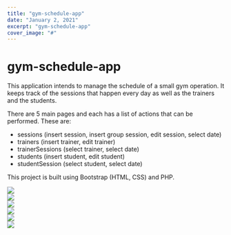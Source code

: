 ```yaml
---
title: "gym-schedule-app"
date: "January 2, 2021"
excerpt: "gym-schedule-app"
cover_image: "#"
---
```


# gym-schedule-app

This application intends to manage the schedule of a small gym operation. It keeps track of the sessions that happen every day as well as the trainers and the students.

There are 5 main pages and each has a list of actions that can be performed. These are:

- sessions (insert session, insert group session, edit session, select date)
- trainers (insert trainer, edit trainer)
- trainerSessions (select trainer, select date)
- students (insert student, edit student)
- studentSession (select student, select date)

This project is built using Bootstrap (HTML, CSS) and PHP.

<div id="img-container">
  <img src="../webAppDevelopment/gym-schedule-app/1.jpg" />
</div>
<div id="img-container">
  <img src="../webAppDevelopment/gym-schedule-app/2.jpg" />
</div>
<div id="img-container">
  <img src="../webAppDevelopment/gym-schedule-app/3.jpg" />
</div>
<div id="img-container">
  <img src="../webAppDevelopment/gym-schedule-app/4.jpg" />
</div>
<div id="img-container">
  <img src="../webAppDevelopment/gym-schedule-app/5.jpg" />
</div>
<div id="img-container">
  <img src="../webAppDevelopment/gym-schedule-app/6.jpg" />
</div>
